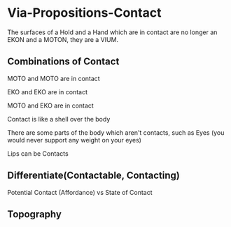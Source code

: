 # Via-Propositions-Contact

The surfaces of a Hold and a Hand which are in contact are no longer an EKON and a MOTON, they are a VIUM.

## Combinations of Contact

MOTO and MOTO are in contact

EKO and EKO are in contact

MOTO and EKO are in contact

Contact is like a shell over the body

There are some parts of the body which aren't contacts, such as Eyes (you would never support any weight on your eyes)

Lips can be Contacts

## Differentiate(Contactable, Contacting)

Potential Contact (Affordance) vs State of Contact

## Topography
